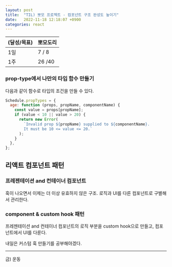 ```yaml
---
layout: post
title:  "TIL) 뽀모 프로젝트 - 컴포넌트 구조 완성도 높이기"
date:   2022-11-18 12:18:07 +0900
categories: react
---
```


| (달성/목표) | 뽀모도리   |
|----|--------|
| 1일 | 7 / 8  |
| 1주 | 26 /40 |



### prop-type에서 나만의 타입 함수 만들기

다음과 같이 함수로 타입의 조건을 만들 수 있다.

```jsx
Schedule.propTypes = {
  age: function (props, propName, componentName) {
    const value = props[propName];
    if (value < 10 || value > 20) {
      return new Error(
        `Invalid prop ${propName} supplied to ${componentName}.
        It must be 10 <= value <= 20.`
      );
    }
  },
};
```

## 리액트 컴포넌트 패턴

### 프레젠테이션 and 컨테이너 컴포넌트

훅이 나오면서 이제는 더 이상 유효하지 않은 구조. 로직과 UI를 다른 컴포넌트로 구별해서 관리한다.


### component & custom hook 패턴 

프레젠테이션 and 컨테이너 컴포넌트의 로직 부분을 custom hook으로 만들고, 컴포넌트에서 UI를 다룬다.

내일은 커스텀 훅 만들기를 공부해야겠다.



<hr />
금) 운동<br>





